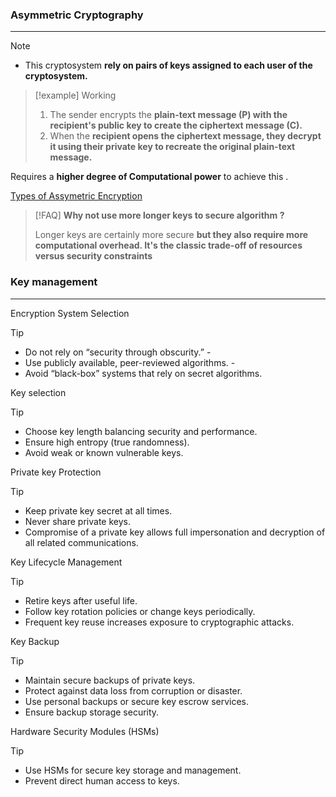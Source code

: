 ### Asymmetric Cryptography
---
>[!note]
>- This cryptosystem **rely on pairs of keys assigned to each user of the cryptosystem.**

>[!example] Working
>1. The sender encrypts the **plain-text message (P) with the recipient's public key to create the ciphertext message (C).** 
>2. When the **recipient opens the ciphertext message, they decrypt it using their private key to recreate the original plain-text message.**

Requires a **higher degree of Computational power** to achieve this .

[Types of Assymetric Encryption](Types%20of%20Assymetric%20Encryption.md)


>[!FAQ]
>**Why not use more longer keys to secure algorithm ?**
>
>Longer keys are certainly more secure **but they also require more computational overhead. It's the classic trade-off of resources versus security constraints**

### Key management 
---
Encryption System Selection

>[!tip]
>- Do not rely on “security through obscurity.” -
>- Use publicly available, peer-reviewed algorithms. -
>- Avoid “black-box” systems that rely on secret algorithms.

Key selection 

>[!tip]
>- Choose key length balancing security and performance. 
>- Ensure high entropy (true randomness).
>- Avoid weak or known vulnerable keys.

Private key Protection 

>[!tip]
>- Keep private key secret at all times.
>- Never share private keys.
>- Compromise of a private key allows full impersonation and decryption of all related communications.

Key Lifecycle Management 

>[!tip]
>- Retire keys after useful life.
>- Follow key rotation policies or change keys periodically.
>- Frequent key reuse increases exposure to cryptographic attacks.

Key Backup

>[!tip]
>- Maintain secure backups of private keys.
>- Protect against data loss from corruption or disaster.
>- Use personal backups or secure key escrow services.
>- Ensure backup storage security.

Hardware Security Modules (HSMs)

>[!tip] 
>- Use HSMs for secure key storage and management.
>- Prevent direct human access to keys.
